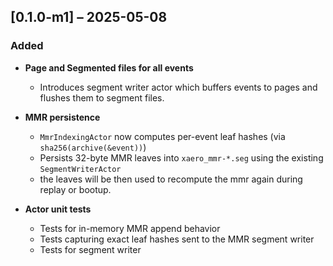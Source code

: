## [0.1.0-m1] – 2025-05-08

### Added

- **Page and Segmented files for all events**
  - Introduces segment writer actor which buffers events to pages and flushes them
  to segment files.

- **MMR persistence**  
  - `MmrIndexingActor` now computes per-event leaf hashes (via `sha256(archive(&event))`)  
  - Persists 32-byte MMR leaves into `xaero_mmr-*.seg` using the existing `SegmentWriterActor`  
  - the leaves will be then used to recompute the mmr again during replay or bootup.

- **Actor unit tests**  
  - Tests for in-memory MMR append behavior  
  - Tests capturing exact leaf hashes sent to the MMR segment writer
  - Tests for segment writer
